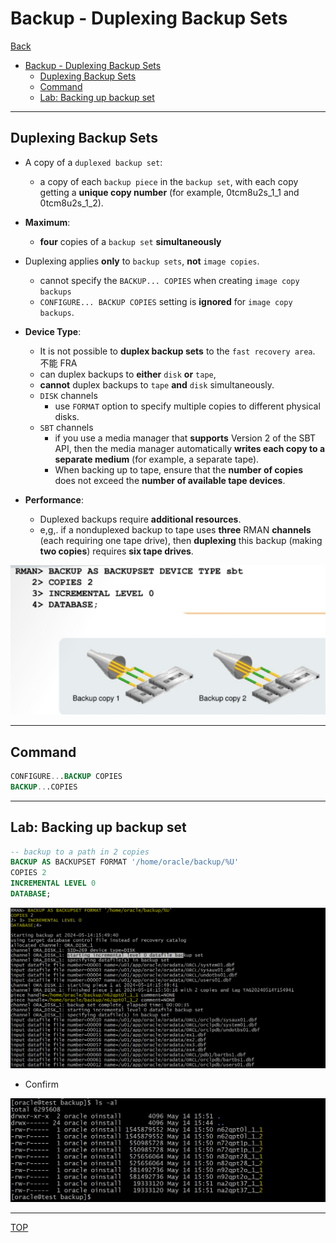 # Backup - Duplexing Backup Sets

[Back](../../index.md)

- [Backup - Duplexing Backup Sets](#backup---duplexing-backup-sets)
  - [Duplexing Backup Sets](#duplexing-backup-sets)
  - [Command](#command)
  - [Lab: Backing up backup set](#lab-backing-up-backup-set)

---

## Duplexing Backup Sets

- A copy of a `duplexed backup set`:

  - a copy of each `backup piece` in the `backup set`, with each copy getting a **unique copy number** (for example, 0tcm8u2s_1_1 and 0tcm8u2s_1_2).

- **Maximum**:

  - **four** copies of a `backup set` **simultaneously**

- Duplexing applies **only** to `backup sets`, **not** `image copies`.

  - cannot specify the `BACKUP... COPIES` when creating `image copy backups`
  - `CONFIGURE... BACKUP COPIES` setting is **ignored** for `image copy backups`.

- **Device Type**:

  - It is not possible to **duplex backup sets** to the `fast recovery area`. 不能 FRA
  - can duplex backups to **either** `disk` **or** `tape`,
  - **cannot** duplex backups to `tape` **and** `disk` simultaneously.
  - `DISK` channels
    - use `FORMAT` option to specify multiple copies to different physical disks.
  - `SBT` channels
    - if you use a media manager that **supports** Version 2 of the SBT API, then the media manager automatically **writes each copy to a separate medium** (for example, a separate tape).
    - When backing up to tape, ensure that the **number of copies** does not exceed the **number of available tape devices**.

- **Performance**:
  - Duplexed backups require **additional resources**.
  - e,g,. if a nonduplexed backup to tape uses **three** RMAN **channels** (each requiring one tape drive), then **duplexing** this backup (making **two copies**) requires **six tape drives**.

![duplexed_backup](./pic/duplexed_backup.png)

---

## Command

```sql
CONFIGURE...BACKUP COPIES
BACKUP...COPIES
```

---

## Lab: Backing up backup set

```sql
-- backup to a path in 2 copies
BACKUP AS BACKUPSET FORMAT '/home/oracle/backup/%U'
COPIES 2
INCREMENTAL LEVEL 0
DATABASE;
```

![lab_duplexed_backup](./pic/lab_duplexed_backup01.png)

- Confirm

![lab_duplexed_backup](./pic/lab_duplexed_backup02.png)

---

[TOP](#backup---duplexing-backup-sets)
